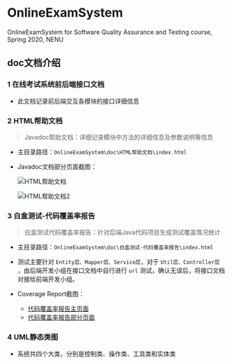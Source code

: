 # OnlineExamSystem
OnlineExamSystem for Software Quality Assurance and Testing course, Spring 2020, NENU 

## doc文档介绍
### 1 在线考试系统前后端接口文档
- 此文档记录前后端交互各模块的接口详细信息

### 2 HTML帮助文档
>Javadoc帮助文档：详细记录模块中方法的详细信息及参数说明等信息
- 主目录路径：`OnlineExamSystem\doc\HTML帮助文档\index.html`
- Javadoc文档部分页面截图：

    ![HTML帮助文档](https://cdn.jsdelivr.net/gh/leungll/ImgHosting/img/html帮助文档.jpg)

    ![HTML帮助文档2](https://cdn.jsdelivr.net/gh/leungll/ImgHosting/img/html帮助文档2.jpg)

### 3 白盒测试-代码覆盖率报告
> 白盒测试代码覆盖率报告：针对后端Java代码项目生成测试覆盖情况统计

- 主目录路径：`OnlineExamSystem\doc\白盒测试-代码覆盖率报告\index.html`

- 测试主要针对 `Entity层、Mapper层、Service层`，对于 `Util层、Controller层` ，由后端开发小组在接口文档中自行进行 `url` 测试，确认无误后，将接口文档对接给前端开发小组。
- Coverage Report截图：
    - [代码覆盖率报告主页面](https://cdn.jsdelivr.net/gh/leungll/ImgHosting/img/代码覆盖率报告主页面.jpg)
    - [代码覆盖率报告部分页面](https://cdn.jsdelivr.net/gh/leungll/ImgHosting/img/报告部分页面.jpg)

### 4 UML静态类图
- 系统共四个大类，分别是控制类、操作类、工具类和实体类